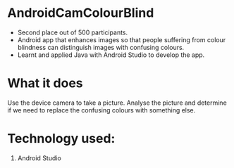 # AndroidCamColourBlind

- Second place out of 500 participants.
- Android app that enhances images so that people suffering from colour blindness can distinguish images with confusing colours.
- Learnt and applied Java with Android Studio to develop the app. 

# What it does
Use the device camera to take a picture. Analyse the picture and determine if we need to replace the confusing colours with something else.

# Technology used:
1. Android Studio
